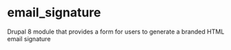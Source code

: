# email_signature

Drupal 8 module that provides a form for users to generate a branded HTML email signature